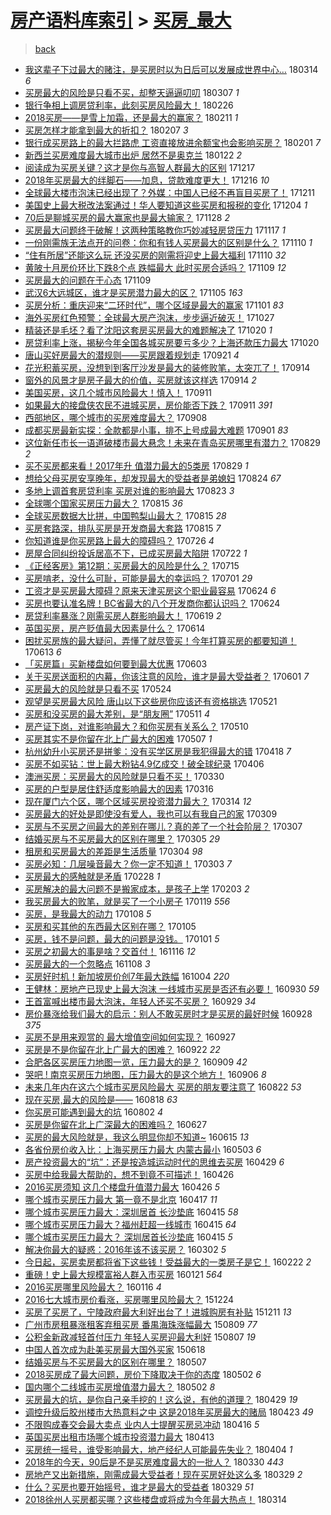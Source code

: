 [房产语料库索引](../../README.md)  > [买房_最大](买房_最大.md)
====
> [back](../README.md)

- [我这辈子下过最大的赌注，是买房时以为日后可以发展成世界中心…](http://jkwz.applinzi.com/ittc/7080275456710673414.html#%E6%88%91%E8%BF%99%E8%BE%88%E5%AD%90%E4%B8%8B%E8%BF%87%E6%9C%80%E5%A4%A7%E7%9A%84%E8%B5%8C%E6%B3%A8%EF%BC%8C%E6%98%AF%E4%B9%B0%E6%88%BF%E6%97%B6%E4%BB%A5%E4%B8%BA%E6%97%A5%E5%90%8E%E5%8F%AF%E4%BB%A5%E5%8F%91%E5%B1%95%E6%88%90%E4%B8%96%E7%95%8C%E4%B8%AD%E5%BF%83%E2%80%A6) 180314 *6* 
- [买房最大的风险是只看不买，却整天逼逼叨叨](http://jkwz.applinzi.com/ittc/7077669381117314054.html#%E4%B9%B0%E6%88%BF%E6%9C%80%E5%A4%A7%E7%9A%84%E9%A3%8E%E9%99%A9%E6%98%AF%E5%8F%AA%E7%9C%8B%E4%B8%8D%E4%B9%B0%EF%BC%8C%E5%8D%B4%E6%95%B4%E5%A4%A9%E9%80%BC%E9%80%BC%E5%8F%A8%E5%8F%A8) 180307 *1* 
- [银行争相上调房贷利率，此刻买房风险最大！](http://jkwz.applinzi.com/ittc/7074320229130044433.html#%E9%93%B6%E8%A1%8C%E4%BA%89%E7%9B%B8%E4%B8%8A%E8%B0%83%E6%88%BF%E8%B4%B7%E5%88%A9%E7%8E%87%EF%BC%8C%E6%AD%A4%E5%88%BB%E4%B9%B0%E6%88%BF%E9%A3%8E%E9%99%A9%E6%9C%80%E5%A4%A7%EF%BC%81) 180226  
- [2018买房——是雪上加霜，还是最大的赢家？](http://jkwz.applinzi.com/ittc/7068845900586025994.html#2018%E4%B9%B0%E6%88%BF%E2%80%94%E2%80%94%E6%98%AF%E9%9B%AA%E4%B8%8A%E5%8A%A0%E9%9C%9C%EF%BC%8C%E8%BF%98%E6%98%AF%E6%9C%80%E5%A4%A7%E7%9A%84%E8%B5%A2%E5%AE%B6%EF%BC%9F) 180211 *1* 
- [买房怎样才能拿到最大的折扣？](http://jkwz.applinzi.com/ittc/7067297866177840134.html#%E4%B9%B0%E6%88%BF%E6%80%8E%E6%A0%B7%E6%89%8D%E8%83%BD%E6%8B%BF%E5%88%B0%E6%9C%80%E5%A4%A7%E7%9A%84%E6%8A%98%E6%89%A3%EF%BC%9F) 180207 *3* 
- [银行成买房路上的最大拦路虎 工资直接放进余额宝也会影响买房？](http://jkwz.applinzi.com/ittc/7065165761377469457.html#%E9%93%B6%E8%A1%8C%E6%88%90%E4%B9%B0%E6%88%BF%E8%B7%AF%E4%B8%8A%E7%9A%84%E6%9C%80%E5%A4%A7%E6%8B%A6%E8%B7%AF%E8%99%8E+%E5%B7%A5%E8%B5%84%E7%9B%B4%E6%8E%A5%E6%94%BE%E8%BF%9B%E4%BD%99%E9%A2%9D%E5%AE%9D%E4%B9%9F%E4%BC%9A%E5%BD%B1%E5%93%8D%E4%B9%B0%E6%88%BF%EF%BC%9F) 180201 *7* 
- [新西兰买房难度最大城市出炉 居然不是奥克兰](http://jkwz.applinzi.com/ittc/7061329734388941834.html#%E6%96%B0%E8%A5%BF%E5%85%B0%E4%B9%B0%E6%88%BF%E9%9A%BE%E5%BA%A6%E6%9C%80%E5%A4%A7%E5%9F%8E%E5%B8%82%E5%87%BA%E7%82%89+%E5%B1%85%E7%84%B6%E4%B8%8D%E6%98%AF%E5%A5%A5%E5%85%8B%E5%85%B0) 180122 *2* 
- [阅读成为买房关键？这才是你与高智人群最大的区别](http://jkwz.applinzi.com/ittc/7048068711271891984.html#%E9%98%85%E8%AF%BB%E6%88%90%E4%B8%BA%E4%B9%B0%E6%88%BF%E5%85%B3%E9%94%AE%EF%BC%9F%E8%BF%99%E6%89%8D%E6%98%AF%E4%BD%A0%E4%B8%8E%E9%AB%98%E6%99%BA%E4%BA%BA%E7%BE%A4%E6%9C%80%E5%A4%A7%E7%9A%84%E5%8C%BA%E5%88%AB) 171217  
- [2018年买房最大的绊脚石——加息，贷款难度更大！](http://jkwz.applinzi.com/ittc/7047617143040902160.html#2018%E5%B9%B4%E4%B9%B0%E6%88%BF%E6%9C%80%E5%A4%A7%E7%9A%84%E7%BB%8A%E8%84%9A%E7%9F%B3%E2%80%94%E2%80%94%E5%8A%A0%E6%81%AF%EF%BC%8C%E8%B4%B7%E6%AC%BE%E9%9A%BE%E5%BA%A6%E6%9B%B4%E5%A4%A7%EF%BC%81) 171216 *10* 
- [全球最大楼市泡沫已经出现了？外媒：中国人已经不再盲目买房了！](http://jkwz.applinzi.com/ittc/7045892746655564816.html#%E5%85%A8%E7%90%83%E6%9C%80%E5%A4%A7%E6%A5%BC%E5%B8%82%E6%B3%A1%E6%B2%AB%E5%B7%B2%E7%BB%8F%E5%87%BA%E7%8E%B0%E4%BA%86%EF%BC%9F%E5%A4%96%E5%AA%92%EF%BC%9A%E4%B8%AD%E5%9B%BD%E4%BA%BA%E5%B7%B2%E7%BB%8F%E4%B8%8D%E5%86%8D%E7%9B%B2%E7%9B%AE%E4%B9%B0%E6%88%BF%E4%BA%86%EF%BC%81) 171211  
- [美国史上最大税改法案通过！华人要知道这些买房和报税的变化](http://jkwz.applinzi.com/ittc/7043186929531618320.html#%E7%BE%8E%E5%9B%BD%E5%8F%B2%E4%B8%8A%E6%9C%80%E5%A4%A7%E7%A8%8E%E6%94%B9%E6%B3%95%E6%A1%88%E9%80%9A%E8%BF%87%EF%BC%81%E5%8D%8E%E4%BA%BA%E8%A6%81%E7%9F%A5%E9%81%93%E8%BF%99%E4%BA%9B%E4%B9%B0%E6%88%BF%E5%92%8C%E6%8A%A5%E7%A8%8E%E7%9A%84%E5%8F%98%E5%8C%96) 171204 *1* 
- [70后是聊城买房的最大赢家也是最大输家？](http://jkwz.applinzi.com/ittc/7040937699035317265.html#70%E5%90%8E%E6%98%AF%E8%81%8A%E5%9F%8E%E4%B9%B0%E6%88%BF%E7%9A%84%E6%9C%80%E5%A4%A7%E8%B5%A2%E5%AE%B6%E4%B9%9F%E6%98%AF%E6%9C%80%E5%A4%A7%E8%BE%93%E5%AE%B6%EF%BC%9F) 171128 *2* 
- [买房最大问题终于破解！这两种策略教你巧妙减轻房贷压力](http://jkwz.applinzi.com/ittc/7036849134848443408.html#%E4%B9%B0%E6%88%BF%E6%9C%80%E5%A4%A7%E9%97%AE%E9%A2%98%E7%BB%88%E4%BA%8E%E7%A0%B4%E8%A7%A3%EF%BC%81%E8%BF%99%E4%B8%A4%E7%A7%8D%E7%AD%96%E7%95%A5%E6%95%99%E4%BD%A0%E5%B7%A7%E5%A6%99%E5%87%8F%E8%BD%BB%E6%88%BF%E8%B4%B7%E5%8E%8B%E5%8A%9B) 171117 *1* 
- [一份刚需族无法点开的问卷：你和有钱人买房最大的区别是什么？](http://jkwz.applinzi.com/ittc/7034375308646548496.html#%E4%B8%80%E4%BB%BD%E5%88%9A%E9%9C%80%E6%97%8F%E6%97%A0%E6%B3%95%E7%82%B9%E5%BC%80%E7%9A%84%E9%97%AE%E5%8D%B7%EF%BC%9A%E4%BD%A0%E5%92%8C%E6%9C%89%E9%92%B1%E4%BA%BA%E4%B9%B0%E6%88%BF%E6%9C%80%E5%A4%A7%E7%9A%84%E5%8C%BA%E5%88%AB%E6%98%AF%E4%BB%80%E4%B9%88%EF%BC%9F) 171110 *1* 
- [“住有所居”还能这么玩 还没买房的刚需将迎史上最大福利](http://jkwz.applinzi.com/ittc/7034269674651517969.html#%E2%80%9C%E4%BD%8F%E6%9C%89%E6%89%80%E5%B1%85%E2%80%9D%E8%BF%98%E8%83%BD%E8%BF%99%E4%B9%88%E7%8E%A9+%E8%BF%98%E6%B2%A1%E4%B9%B0%E6%88%BF%E7%9A%84%E5%88%9A%E9%9C%80%E5%B0%86%E8%BF%8E%E5%8F%B2%E4%B8%8A%E6%9C%80%E5%A4%A7%E7%A6%8F%E5%88%A9) 171110 *32* 
- [黄陂十月房价环比下跌8个点 跌幅最大 此时买房合适吗？](http://jkwz.applinzi.com/ittc/7033976402372723728.html#%E9%BB%84%E9%99%82%E5%8D%81%E6%9C%88%E6%88%BF%E4%BB%B7%E7%8E%AF%E6%AF%94%E4%B8%8B%E8%B7%8C8%E4%B8%AA%E7%82%B9+%E8%B7%8C%E5%B9%85%E6%9C%80%E5%A4%A7+%E6%AD%A4%E6%97%B6%E4%B9%B0%E6%88%BF%E5%90%88%E9%80%82%E5%90%97%EF%BC%9F) 171109 *12* 
- [买房最大的问题在于心态](http://jkwz.applinzi.com/ittc/7033904467622233104.html#%E4%B9%B0%E6%88%BF%E6%9C%80%E5%A4%A7%E7%9A%84%E9%97%AE%E9%A2%98%E5%9C%A8%E4%BA%8E%E5%BF%83%E6%80%81) 171109  
- [武汉6大远城区，谁才是买房潜力最大的区？](http://jkwz.applinzi.com/ittc/7032594568694989840.html#%E6%AD%A6%E6%B1%896%E5%A4%A7%E8%BF%9C%E5%9F%8E%E5%8C%BA%EF%BC%8C%E8%B0%81%E6%89%8D%E6%98%AF%E4%B9%B0%E6%88%BF%E6%BD%9C%E5%8A%9B%E6%9C%80%E5%A4%A7%E7%9A%84%E5%8C%BA%EF%BC%9F) 171105 *163* 
- [买房分析：重庆迎来“二环时代”，哪个区域是最大的赢家](http://jkwz.applinzi.com/ittc/7031002310979879953.html#%E4%B9%B0%E6%88%BF%E5%88%86%E6%9E%90%EF%BC%9A%E9%87%8D%E5%BA%86%E8%BF%8E%E6%9D%A5%E2%80%9C%E4%BA%8C%E7%8E%AF%E6%97%B6%E4%BB%A3%E2%80%9D%EF%BC%8C%E5%93%AA%E4%B8%AA%E5%8C%BA%E5%9F%9F%E6%98%AF%E6%9C%80%E5%A4%A7%E7%9A%84%E8%B5%A2%E5%AE%B6) 171101 *83* 
- [海外买房红色预警：全球最大房产泡沫，步步逼近破灭！](http://jkwz.applinzi.com/ittc/7029141626012828688.html#%E6%B5%B7%E5%A4%96%E4%B9%B0%E6%88%BF%E7%BA%A2%E8%89%B2%E9%A2%84%E8%AD%A6%EF%BC%9A%E5%85%A8%E7%90%83%E6%9C%80%E5%A4%A7%E6%88%BF%E4%BA%A7%E6%B3%A1%E6%B2%AB%EF%BC%8C%E6%AD%A5%E6%AD%A5%E9%80%BC%E8%BF%91%E7%A0%B4%E7%81%AD%EF%BC%81) 171027  
- [精装还是毛坯？看了沈阳这套房买房最大的难题解决了](http://jkwz.applinzi.com/ittc/7026521713410573329.html#%E7%B2%BE%E8%A3%85%E8%BF%98%E6%98%AF%E6%AF%9B%E5%9D%AF%EF%BC%9F%E7%9C%8B%E4%BA%86%E6%B2%88%E9%98%B3%E8%BF%99%E5%A5%97%E6%88%BF%E4%B9%B0%E6%88%BF%E6%9C%80%E5%A4%A7%E7%9A%84%E9%9A%BE%E9%A2%98%E8%A7%A3%E5%86%B3%E4%BA%86) 171020 *1* 
- [房贷利率上涨，揭秘今年全国各城买房要亏多少？上海还款压力最大](http://jkwz.applinzi.com/ittc/7026486465058571280.html#%E6%88%BF%E8%B4%B7%E5%88%A9%E7%8E%87%E4%B8%8A%E6%B6%A8%EF%BC%8C%E6%8F%AD%E7%A7%98%E4%BB%8A%E5%B9%B4%E5%85%A8%E5%9B%BD%E5%90%84%E5%9F%8E%E4%B9%B0%E6%88%BF%E8%A6%81%E4%BA%8F%E5%A4%9A%E5%B0%91%EF%BC%9F%E4%B8%8A%E6%B5%B7%E8%BF%98%E6%AC%BE%E5%8E%8B%E5%8A%9B%E6%9C%80%E5%A4%A7) 171020  
- [唐山买好房最大的潜规则——买房跟着规划走](http://jkwz.applinzi.com/ittc/7015542791176979472.html#%E5%94%90%E5%B1%B1%E4%B9%B0%E5%A5%BD%E6%88%BF%E6%9C%80%E5%A4%A7%E7%9A%84%E6%BD%9C%E8%A7%84%E5%88%99%E2%80%94%E2%80%94%E4%B9%B0%E6%88%BF%E8%B7%9F%E7%9D%80%E8%A7%84%E5%88%92%E8%B5%B0) 170921 *4* 
- [花光积蓄买房，没想到到客厅沙发是最大的装修败笔，太突兀了！](http://jkwz.applinzi.com/ittc/7013178187788583952.html#%E8%8A%B1%E5%85%89%E7%A7%AF%E8%93%84%E4%B9%B0%E6%88%BF%EF%BC%8C%E6%B2%A1%E6%83%B3%E5%88%B0%E5%88%B0%E5%AE%A2%E5%8E%85%E6%B2%99%E5%8F%91%E6%98%AF%E6%9C%80%E5%A4%A7%E7%9A%84%E8%A3%85%E4%BF%AE%E8%B4%A5%E7%AC%94%EF%BC%8C%E5%A4%AA%E7%AA%81%E5%85%80%E4%BA%86%EF%BC%81) 170914  
- [窗外的风景才是房子最大的价值，买房就该这样选](http://jkwz.applinzi.com/ittc/7013171343934358544.html#%E7%AA%97%E5%A4%96%E7%9A%84%E9%A3%8E%E6%99%AF%E6%89%8D%E6%98%AF%E6%88%BF%E5%AD%90%E6%9C%80%E5%A4%A7%E7%9A%84%E4%BB%B7%E5%80%BC%EF%BC%8C%E4%B9%B0%E6%88%BF%E5%B0%B1%E8%AF%A5%E8%BF%99%E6%A0%B7%E9%80%89) 170914 *2* 
- [美国买房，这几个城市风险最大！慎入！](http://jkwz.applinzi.com/ittc/7012008302341522449.html#%E7%BE%8E%E5%9B%BD%E4%B9%B0%E6%88%BF%EF%BC%8C%E8%BF%99%E5%87%A0%E4%B8%AA%E5%9F%8E%E5%B8%82%E9%A3%8E%E9%99%A9%E6%9C%80%E5%A4%A7%EF%BC%81%E6%85%8E%E5%85%A5%EF%BC%81) 170911  
- [如果最大的接盘侠农民不进城买房，房价能否下跌？](http://jkwz.applinzi.com/ittc/7011679955468157968.html#%E5%A6%82%E6%9E%9C%E6%9C%80%E5%A4%A7%E7%9A%84%E6%8E%A5%E7%9B%98%E4%BE%A0%E5%86%9C%E6%B0%91%E4%B8%8D%E8%BF%9B%E5%9F%8E%E4%B9%B0%E6%88%BF%EF%BC%8C%E6%88%BF%E4%BB%B7%E8%83%BD%E5%90%A6%E4%B8%8B%E8%B7%8C%EF%BC%9F) 170911 *391* 
- [西部地区，哪个城市的买房难度最大？](http://jkwz.applinzi.com/ittc/7010749556588020752.html#%E8%A5%BF%E9%83%A8%E5%9C%B0%E5%8C%BA%EF%BC%8C%E5%93%AA%E4%B8%AA%E5%9F%8E%E5%B8%82%E7%9A%84%E4%B9%B0%E6%88%BF%E9%9A%BE%E5%BA%A6%E6%9C%80%E5%A4%A7%EF%BC%9F) 170908  
- [成都买房最新实探：全款都是小事，排不上号成最大难题](http://jkwz.applinzi.com/ittc/7008473362958124048.html#%E6%88%90%E9%83%BD%E4%B9%B0%E6%88%BF%E6%9C%80%E6%96%B0%E5%AE%9E%E6%8E%A2%EF%BC%9A%E5%85%A8%E6%AC%BE%E9%83%BD%E6%98%AF%E5%B0%8F%E4%BA%8B%EF%BC%8C%E6%8E%92%E4%B8%8D%E4%B8%8A%E5%8F%B7%E6%88%90%E6%9C%80%E5%A4%A7%E9%9A%BE%E9%A2%98) 170901 *83* 
- [这位新任市长一语道破楼市最大悬念！未来在青岛买房哪里有潜力？](http://jkwz.applinzi.com/ittc/7007367089239884816.html#%E8%BF%99%E4%BD%8D%E6%96%B0%E4%BB%BB%E5%B8%82%E9%95%BF%E4%B8%80%E8%AF%AD%E9%81%93%E7%A0%B4%E6%A5%BC%E5%B8%82%E6%9C%80%E5%A4%A7%E6%82%AC%E5%BF%B5%EF%BC%81%E6%9C%AA%E6%9D%A5%E5%9C%A8%E9%9D%92%E5%B2%9B%E4%B9%B0%E6%88%BF%E5%93%AA%E9%87%8C%E6%9C%89%E6%BD%9C%E5%8A%9B%EF%BC%9F) 170829 *2* 
- [买不买房都来看！2017年升 值潜力最大的5类房](http://jkwz.applinzi.com/ittc/7007198167161111569.html#%E4%B9%B0%E4%B8%8D%E4%B9%B0%E6%88%BF%E9%83%BD%E6%9D%A5%E7%9C%8B%EF%BC%812017%E5%B9%B4%E5%8D%87+%E5%80%BC%E6%BD%9C%E5%8A%9B%E6%9C%80%E5%A4%A7%E7%9A%845%E7%B1%BB%E6%88%BF) 170829 *1* 
- [想给父母买房安享晚年，却发现最大的受益者是弟媳妇](http://jkwz.applinzi.com/ittc/7005099290698187792.html#%E6%83%B3%E7%BB%99%E7%88%B6%E6%AF%8D%E4%B9%B0%E6%88%BF%E5%AE%89%E4%BA%AB%E6%99%9A%E5%B9%B4%EF%BC%8C%E5%8D%B4%E5%8F%91%E7%8E%B0%E6%9C%80%E5%A4%A7%E7%9A%84%E5%8F%97%E7%9B%8A%E8%80%85%E6%98%AF%E5%BC%9F%E5%AA%B3%E5%A6%87) 170824 *67* 
- [多地上调首套房贷利率 买房对谁的影响最大](http://jkwz.applinzi.com/ittc/7004950445842498576.html#%E5%A4%9A%E5%9C%B0%E4%B8%8A%E8%B0%83%E9%A6%96%E5%A5%97%E6%88%BF%E8%B4%B7%E5%88%A9%E7%8E%87+%E4%B9%B0%E6%88%BF%E5%AF%B9%E8%B0%81%E7%9A%84%E5%BD%B1%E5%93%8D%E6%9C%80%E5%A4%A7) 170823 *3* 
- [全球哪个国家买房压力最大？](http://jkwz.applinzi.com/ittc/7002059089608442897.html#%E5%85%A8%E7%90%83%E5%93%AA%E4%B8%AA%E5%9B%BD%E5%AE%B6%E4%B9%B0%E6%88%BF%E5%8E%8B%E5%8A%9B%E6%9C%80%E5%A4%A7%EF%BC%9F) 170815 *36* 
- [全球买房数据大比拼，中国鸭梨山最大？](http://jkwz.applinzi.com/ittc/7002059089524556816.html#%E5%85%A8%E7%90%83%E4%B9%B0%E6%88%BF%E6%95%B0%E6%8D%AE%E5%A4%A7%E6%AF%94%E6%8B%BC%EF%BC%8C%E4%B8%AD%E5%9B%BD%E9%B8%AD%E6%A2%A8%E5%B1%B1%E6%9C%80%E5%A4%A7%EF%BC%9F) 170815 *28* 
- [买房套路深，排队买房是开发商最大套路](http://jkwz.applinzi.com/ittc/7002066455225697296.html#%E4%B9%B0%E6%88%BF%E5%A5%97%E8%B7%AF%E6%B7%B1%EF%BC%8C%E6%8E%92%E9%98%9F%E4%B9%B0%E6%88%BF%E6%98%AF%E5%BC%80%E5%8F%91%E5%95%86%E6%9C%80%E5%A4%A7%E5%A5%97%E8%B7%AF) 170815 *7* 
- [你知道谁是你买房路上最大的障碍吗？](http://jkwz.applinzi.com/ittc/6994675769211880464.html#%E4%BD%A0%E7%9F%A5%E9%81%93%E8%B0%81%E6%98%AF%E4%BD%A0%E4%B9%B0%E6%88%BF%E8%B7%AF%E4%B8%8A%E6%9C%80%E5%A4%A7%E7%9A%84%E9%9A%9C%E7%A2%8D%E5%90%97%EF%BC%9F) 170726 *4* 
- [房屋合同纠纷投诉居高不下，已成买房最大陷阱](http://jkwz.applinzi.com/ittc/6992807513186370576.html#%E6%88%BF%E5%B1%8B%E5%90%88%E5%90%8C%E7%BA%A0%E7%BA%B7%E6%8A%95%E8%AF%89%E5%B1%85%E9%AB%98%E4%B8%8D%E4%B8%8B%EF%BC%8C%E5%B7%B2%E6%88%90%E4%B9%B0%E6%88%BF%E6%9C%80%E5%A4%A7%E9%99%B7%E9%98%B1) 170722 *1* 
- [《正经客房》第12期：买房最大的风险是什么？](http://jkwz.applinzi.com/ittc/6990186213691360272.html#%E3%80%8A%E6%AD%A3%E7%BB%8F%E5%AE%A2%E6%88%BF%E3%80%8B%E7%AC%AC12%E6%9C%9F%EF%BC%9A%E4%B9%B0%E6%88%BF%E6%9C%80%E5%A4%A7%E7%9A%84%E9%A3%8E%E9%99%A9%E6%98%AF%E4%BB%80%E4%B9%88%EF%BC%9F) 170715  
- [买房啃老，没什么可耻，可能是最大的幸运吗？](http://jkwz.applinzi.com/ittc/6985290888031765509.html#%E4%B9%B0%E6%88%BF%E5%95%83%E8%80%81%EF%BC%8C%E6%B2%A1%E4%BB%80%E4%B9%88%E5%8F%AF%E8%80%BB%EF%BC%8C%E5%8F%AF%E8%83%BD%E6%98%AF%E6%9C%80%E5%A4%A7%E7%9A%84%E5%B9%B8%E8%BF%90%E5%90%97%EF%BC%9F) 170701 *29* 
- [工资才是买房最大障碍？原来天津买房这个职业最容易](http://jkwz.applinzi.com/ittc/6982786213114020868.html#%E5%B7%A5%E8%B5%84%E6%89%8D%E6%98%AF%E4%B9%B0%E6%88%BF%E6%9C%80%E5%A4%A7%E9%9A%9C%E7%A2%8D%EF%BC%9F%E5%8E%9F%E6%9D%A5%E5%A4%A9%E6%B4%A5%E4%B9%B0%E6%88%BF%E8%BF%99%E4%B8%AA%E8%81%8C%E4%B8%9A%E6%9C%80%E5%AE%B9%E6%98%93) 170624 *6* 
- [买房也要认准名牌！BC省最大的八个开发商你都认识吗？](http://jkwz.applinzi.com/ittc/6982664290510046212.html#%E4%B9%B0%E6%88%BF%E4%B9%9F%E8%A6%81%E8%AE%A4%E5%87%86%E5%90%8D%E7%89%8C%EF%BC%81BC%E7%9C%81%E6%9C%80%E5%A4%A7%E7%9A%84%E5%85%AB%E4%B8%AA%E5%BC%80%E5%8F%91%E5%95%86%E4%BD%A0%E9%83%BD%E8%AE%A4%E8%AF%86%E5%90%97%EF%BC%9F) 170624  
- [房贷利率暴涨？刚需买房人群影响最大！](http://jkwz.applinzi.com/ittc/6980943454417716229.html#%E6%88%BF%E8%B4%B7%E5%88%A9%E7%8E%87%E6%9A%B4%E6%B6%A8%EF%BC%9F%E5%88%9A%E9%9C%80%E4%B9%B0%E6%88%BF%E4%BA%BA%E7%BE%A4%E5%BD%B1%E5%93%8D%E6%9C%80%E5%A4%A7%EF%BC%81) 170619 *2* 
- [英国买房，房产贬值最大因素是什么？](http://jkwz.applinzi.com/ittc/6979045299669435396.html#%E8%8B%B1%E5%9B%BD%E4%B9%B0%E6%88%BF%EF%BC%8C%E6%88%BF%E4%BA%A7%E8%B4%AC%E5%80%BC%E6%9C%80%E5%A4%A7%E5%9B%A0%E7%B4%A0%E6%98%AF%E4%BB%80%E4%B9%88%EF%BC%9F) 170614  
- [困扰买房族的最大疑问，弄懂了就尽管买！今年打算买房的都要知道！](http://jkwz.applinzi.com/ittc/6978625087736382468.html#%E5%9B%B0%E6%89%B0%E4%B9%B0%E6%88%BF%E6%97%8F%E7%9A%84%E6%9C%80%E5%A4%A7%E7%96%91%E9%97%AE%EF%BC%8C%E5%BC%84%E6%87%82%E4%BA%86%E5%B0%B1%E5%B0%BD%E7%AE%A1%E4%B9%B0%EF%BC%81%E4%BB%8A%E5%B9%B4%E6%89%93%E7%AE%97%E4%B9%B0%E6%88%BF%E7%9A%84%E9%83%BD%E8%A6%81%E7%9F%A5%E9%81%93%EF%BC%81) 170613 *6* 
- [「买房篇」买新楼盘如何要到最大优惠](http://jkwz.applinzi.com/ittc/6974867175503299588.html#%E3%80%8C%E4%B9%B0%E6%88%BF%E7%AF%87%E3%80%8D%E4%B9%B0%E6%96%B0%E6%A5%BC%E7%9B%98%E5%A6%82%E4%BD%95%E8%A6%81%E5%88%B0%E6%9C%80%E5%A4%A7%E4%BC%98%E6%83%A0) 170603  
- [关于买房送面积的内幕，你该注意的风险，谁才是最大受益者？](http://jkwz.applinzi.com/ittc/6973983556408706052.html#%E5%85%B3%E4%BA%8E%E4%B9%B0%E6%88%BF%E9%80%81%E9%9D%A2%E7%A7%AF%E7%9A%84%E5%86%85%E5%B9%95%EF%BC%8C%E4%BD%A0%E8%AF%A5%E6%B3%A8%E6%84%8F%E7%9A%84%E9%A3%8E%E9%99%A9%EF%BC%8C%E8%B0%81%E6%89%8D%E6%98%AF%E6%9C%80%E5%A4%A7%E5%8F%97%E7%9B%8A%E8%80%85%EF%BC%9F) 170601 *7* 
- [买房最大的风险就是只看不买](http://jkwz.applinzi.com/ittc/6971286014256481285.html#%E4%B9%B0%E6%88%BF%E6%9C%80%E5%A4%A7%E7%9A%84%E9%A3%8E%E9%99%A9%E5%B0%B1%E6%98%AF%E5%8F%AA%E7%9C%8B%E4%B8%8D%E4%B9%B0) 170524  
- [观望是买房最大风险 唐山以下这些房你应该还有资格挑选](http://jkwz.applinzi.com/ittc/6970067330036925445.html#%E8%A7%82%E6%9C%9B%E6%98%AF%E4%B9%B0%E6%88%BF%E6%9C%80%E5%A4%A7%E9%A3%8E%E9%99%A9+%E5%94%90%E5%B1%B1%E4%BB%A5%E4%B8%8B%E8%BF%99%E4%BA%9B%E6%88%BF%E4%BD%A0%E5%BA%94%E8%AF%A5%E8%BF%98%E6%9C%89%E8%B5%84%E6%A0%BC%E6%8C%91%E9%80%89) 170521  
- [买房和没买房的最大差别，是“朋友圈”](http://jkwz.applinzi.com/ittc/6966321113385665540.html#%E4%B9%B0%E6%88%BF%E5%92%8C%E6%B2%A1%E4%B9%B0%E6%88%BF%E7%9A%84%E6%9C%80%E5%A4%A7%E5%B7%AE%E5%88%AB%EF%BC%8C%E6%98%AF%E2%80%9C%E6%9C%8B%E5%8F%8B%E5%9C%88%E2%80%9D) 170511 *4* 
- [房产证下岗，对谁影响最大？和你买房有关系么？](http://jkwz.applinzi.com/ittc/6965970350390117381.html#%E6%88%BF%E4%BA%A7%E8%AF%81%E4%B8%8B%E5%B2%97%EF%BC%8C%E5%AF%B9%E8%B0%81%E5%BD%B1%E5%93%8D%E6%9C%80%E5%A4%A7%EF%BC%9F%E5%92%8C%E4%BD%A0%E4%B9%B0%E6%88%BF%E6%9C%89%E5%85%B3%E7%B3%BB%E4%B9%88%EF%BC%9F) 170510  
- [买房其实不是你留在北上广最大的困难](http://jkwz.applinzi.com/ittc/6964864234008609796.html#%E4%B9%B0%E6%88%BF%E5%85%B6%E5%AE%9E%E4%B8%8D%E6%98%AF%E4%BD%A0%E7%95%99%E5%9C%A8%E5%8C%97%E4%B8%8A%E5%B9%BF%E6%9C%80%E5%A4%A7%E7%9A%84%E5%9B%B0%E9%9A%BE) 170507 *1* 
- [杭州幼升小买房还是拼爹：没有买学区房是我犯得最大的错](http://jkwz.applinzi.com/ittc/6957984621324141573.html#%E6%9D%AD%E5%B7%9E%E5%B9%BC%E5%8D%87%E5%B0%8F%E4%B9%B0%E6%88%BF%E8%BF%98%E6%98%AF%E6%8B%BC%E7%88%B9%EF%BC%9A%E6%B2%A1%E6%9C%89%E4%B9%B0%E5%AD%A6%E5%8C%BA%E6%88%BF%E6%98%AF%E6%88%91%E7%8A%AF%E5%BE%97%E6%9C%80%E5%A4%A7%E7%9A%84%E9%94%99) 170418 *7* 
- [买房不如买钻：世上最大粉钻4.9亿成交！破全球纪录](http://jkwz.applinzi.com/ittc/6953078652290991108.html#%E4%B9%B0%E6%88%BF%E4%B8%8D%E5%A6%82%E4%B9%B0%E9%92%BB%EF%BC%9A%E4%B8%96%E4%B8%8A%E6%9C%80%E5%A4%A7%E7%B2%89%E9%92%BB4.9%E4%BA%BF%E6%88%90%E4%BA%A4%EF%BC%81%E7%A0%B4%E5%85%A8%E7%90%83%E7%BA%AA%E5%BD%95) 170406  
- [澳洲买房：买房最大的风险就是只看不买！](http://jkwz.applinzi.com/ittc/6950835860235879429.html#%E6%BE%B3%E6%B4%B2%E4%B9%B0%E6%88%BF%EF%BC%9A%E4%B9%B0%E6%88%BF%E6%9C%80%E5%A4%A7%E7%9A%84%E9%A3%8E%E9%99%A9%E5%B0%B1%E6%98%AF%E5%8F%AA%E7%9C%8B%E4%B8%8D%E4%B9%B0%EF%BC%81) 170330  
- [买房的户型是居住舒适度影响最大的因素](http://jkwz.applinzi.com/ittc/6945739976452080645.html#%E4%B9%B0%E6%88%BF%E7%9A%84%E6%88%B7%E5%9E%8B%E6%98%AF%E5%B1%85%E4%BD%8F%E8%88%92%E9%80%82%E5%BA%A6%E5%BD%B1%E5%93%8D%E6%9C%80%E5%A4%A7%E7%9A%84%E5%9B%A0%E7%B4%A0) 170316  
- [现在厦门六个区，哪个区域买房投资潜力最大？](http://jkwz.applinzi.com/ittc/6944810976007422980.html#%E7%8E%B0%E5%9C%A8%E5%8E%A6%E9%97%A8%E5%85%AD%E4%B8%AA%E5%8C%BA%EF%BC%8C%E5%93%AA%E4%B8%AA%E5%8C%BA%E5%9F%9F%E4%B9%B0%E6%88%BF%E6%8A%95%E8%B5%84%E6%BD%9C%E5%8A%9B%E6%9C%80%E5%A4%A7%EF%BC%9F) 170314 *12* 
- [买房最大的好处是即使没有爱人，我也可以有我自己的家](http://jkwz.applinzi.com/ittc/6943075486061298693.html#%E4%B9%B0%E6%88%BF%E6%9C%80%E5%A4%A7%E7%9A%84%E5%A5%BD%E5%A4%84%E6%98%AF%E5%8D%B3%E4%BD%BF%E6%B2%A1%E6%9C%89%E7%88%B1%E4%BA%BA%EF%BC%8C%E6%88%91%E4%B9%9F%E5%8F%AF%E4%BB%A5%E6%9C%89%E6%88%91%E8%87%AA%E5%B7%B1%E7%9A%84%E5%AE%B6) 170309  
- [买房与不买房之间最大的差别在哪儿？真的差了一个社会阶层？](http://jkwz.applinzi.com/ittc/6942375649640711173.html#%E4%B9%B0%E6%88%BF%E4%B8%8E%E4%B8%8D%E4%B9%B0%E6%88%BF%E4%B9%8B%E9%97%B4%E6%9C%80%E5%A4%A7%E7%9A%84%E5%B7%AE%E5%88%AB%E5%9C%A8%E5%93%AA%E5%84%BF%EF%BC%9F%E7%9C%9F%E7%9A%84%E5%B7%AE%E4%BA%86%E4%B8%80%E4%B8%AA%E7%A4%BE%E4%BC%9A%E9%98%B6%E5%B1%82%EF%BC%9F) 170307  
- [结婚买房与不买房最大的区别在哪里？](http://jkwz.applinzi.com/ittc/6941557317890999301.html#%E7%BB%93%E5%A9%9A%E4%B9%B0%E6%88%BF%E4%B8%8E%E4%B8%8D%E4%B9%B0%E6%88%BF%E6%9C%80%E5%A4%A7%E7%9A%84%E5%8C%BA%E5%88%AB%E5%9C%A8%E5%93%AA%E9%87%8C%EF%BC%9F) 170305 *29* 
- [租房和买房最大的差距是生活质量](http://jkwz.applinzi.com/ittc/6941124886788572165.html#%E7%A7%9F%E6%88%BF%E5%92%8C%E4%B9%B0%E6%88%BF%E6%9C%80%E5%A4%A7%E7%9A%84%E5%B7%AE%E8%B7%9D%E6%98%AF%E7%94%9F%E6%B4%BB%E8%B4%A8%E9%87%8F) 170304 *98* 
- [买房必知：几层噪音最大？你一定不知道！](http://jkwz.applinzi.com/ittc/6940845357952140293.html#%E4%B9%B0%E6%88%BF%E5%BF%85%E7%9F%A5%EF%BC%9A%E5%87%A0%E5%B1%82%E5%99%AA%E9%9F%B3%E6%9C%80%E5%A4%A7%EF%BC%9F%E4%BD%A0%E4%B8%80%E5%AE%9A%E4%B8%8D%E7%9F%A5%E9%81%93%EF%BC%81) 170303 *7* 
- [买房最大的感触就是矛盾](http://jkwz.applinzi.com/ittc/6939609725955228676.html#%E4%B9%B0%E6%88%BF%E6%9C%80%E5%A4%A7%E7%9A%84%E6%84%9F%E8%A7%A6%E5%B0%B1%E6%98%AF%E7%9F%9B%E7%9B%BE) 170228 *1* 
- [买房解决的最大问题不是搬家成本，是孩子上学](http://jkwz.applinzi.com/ittc/6930435811056288772.html#%E4%B9%B0%E6%88%BF%E8%A7%A3%E5%86%B3%E7%9A%84%E6%9C%80%E5%A4%A7%E9%97%AE%E9%A2%98%E4%B8%8D%E6%98%AF%E6%90%AC%E5%AE%B6%E6%88%90%E6%9C%AC%EF%BC%8C%E6%98%AF%E5%AD%A9%E5%AD%90%E4%B8%8A%E5%AD%A6) 170203 *2* 
- [我买房最大的败笔，就是买了一个小房子](http://jkwz.applinzi.com/ittc/6924774839067083780.html#%E6%88%91%E4%B9%B0%E6%88%BF%E6%9C%80%E5%A4%A7%E7%9A%84%E8%B4%A5%E7%AC%94%EF%BC%8C%E5%B0%B1%E6%98%AF%E4%B9%B0%E4%BA%86%E4%B8%80%E4%B8%AA%E5%B0%8F%E6%88%BF%E5%AD%90) 170119 *556* 
- [买房，是我最大的动力](http://jkwz.applinzi.com/ittc/6920782699358061573.html#%E4%B9%B0%E6%88%BF%EF%BC%8C%E6%98%AF%E6%88%91%E6%9C%80%E5%A4%A7%E7%9A%84%E5%8A%A8%E5%8A%9B) 170108 *5* 
- [买房和买其他的东西最大区别在哪？](http://jkwz.applinzi.com/ittc/6919679002062357509.html#%E4%B9%B0%E6%88%BF%E5%92%8C%E4%B9%B0%E5%85%B6%E4%BB%96%E7%9A%84%E4%B8%9C%E8%A5%BF%E6%9C%80%E5%A4%A7%E5%8C%BA%E5%88%AB%E5%9C%A8%E5%93%AA%EF%BC%9F) 170105  
- [买房，钱不是问题，最大的问题是没钱。](http://jkwz.applinzi.com/ittc/6918101085905748996.html#%E4%B9%B0%E6%88%BF%EF%BC%8C%E9%92%B1%E4%B8%8D%E6%98%AF%E9%97%AE%E9%A2%98%EF%BC%8C%E6%9C%80%E5%A4%A7%E7%9A%84%E9%97%AE%E9%A2%98%E6%98%AF%E6%B2%A1%E9%92%B1%E3%80%82) 170101 *5* 
- [买房之初最大的事是啥？交首付！](http://jkwz.applinzi.com/ittc/6901036891343684612.html#%E4%B9%B0%E6%88%BF%E4%B9%8B%E5%88%9D%E6%9C%80%E5%A4%A7%E7%9A%84%E4%BA%8B%E6%98%AF%E5%95%A5%EF%BC%9F%E4%BA%A4%E9%A6%96%E4%BB%98%EF%BC%81) 161116 *12* 
- [买房最大的一个忽略点](http://jkwz.applinzi.com/ittc/6898135679879349252.html#%E4%B9%B0%E6%88%BF%E6%9C%80%E5%A4%A7%E7%9A%84%E4%B8%80%E4%B8%AA%E5%BF%BD%E7%95%A5%E7%82%B9) 161108 *3* 
- [买房好时机！新加坡房价创7年最大跌幅](http://jkwz.applinzi.com/ittc/6885243512634737668.html#%E4%B9%B0%E6%88%BF%E5%A5%BD%E6%97%B6%E6%9C%BA%EF%BC%81%E6%96%B0%E5%8A%A0%E5%9D%A1%E6%88%BF%E4%BB%B7%E5%88%9B7%E5%B9%B4%E6%9C%80%E5%A4%A7%E8%B7%8C%E5%B9%85) 161004 *220* 
- [王健林：房地产已现史上最大泡沫 一线城市买房是否还有必要！](http://jkwz.applinzi.com/ittc/6883592281285723140.html#%E7%8E%8B%E5%81%A5%E6%9E%97%EF%BC%9A%E6%88%BF%E5%9C%B0%E4%BA%A7%E5%B7%B2%E7%8E%B0%E5%8F%B2%E4%B8%8A%E6%9C%80%E5%A4%A7%E6%B3%A1%E6%B2%AB+%E4%B8%80%E7%BA%BF%E5%9F%8E%E5%B8%82%E4%B9%B0%E6%88%BF%E6%98%AF%E5%90%A6%E8%BF%98%E6%9C%89%E5%BF%85%E8%A6%81%EF%BC%81) 160930 *59* 
- [王首富喊出楼市最大泡沫，年轻人还买不买房？](http://jkwz.applinzi.com/ittc/6882567222605644805.html#%E7%8E%8B%E9%A6%96%E5%AF%8C%E5%96%8A%E5%87%BA%E6%A5%BC%E5%B8%82%E6%9C%80%E5%A4%A7%E6%B3%A1%E6%B2%AB%EF%BC%8C%E5%B9%B4%E8%BD%BB%E4%BA%BA%E8%BF%98%E4%B9%B0%E4%B8%8D%E4%B9%B0%E6%88%BF%EF%BC%9F) 160929 *34* 
- [房价暴涨给我们最大的启示：别人不敢买房时才是买房的最好时候](http://jkwz.applinzi.com/ittc/6882861528092509189.html#%E6%88%BF%E4%BB%B7%E6%9A%B4%E6%B6%A8%E7%BB%99%E6%88%91%E4%BB%AC%E6%9C%80%E5%A4%A7%E7%9A%84%E5%90%AF%E7%A4%BA%EF%BC%9A%E5%88%AB%E4%BA%BA%E4%B8%8D%E6%95%A2%E4%B9%B0%E6%88%BF%E6%97%B6%E6%89%8D%E6%98%AF%E4%B9%B0%E6%88%BF%E7%9A%84%E6%9C%80%E5%A5%BD%E6%97%B6%E5%80%99) 160928 *375* 
- [买房不是用来观赏的 最大增值空间如何实现？](http://jkwz.applinzi.com/ittc/6882596026292110341.html#%E4%B9%B0%E6%88%BF%E4%B8%8D%E6%98%AF%E7%94%A8%E6%9D%A5%E8%A7%82%E8%B5%8F%E7%9A%84+%E6%9C%80%E5%A4%A7%E5%A2%9E%E5%80%BC%E7%A9%BA%E9%97%B4%E5%A6%82%E4%BD%95%E5%AE%9E%E7%8E%B0%EF%BC%9F) 160927  
- [买房是不是你留在北上广最大的困难？](http://jkwz.applinzi.com/ittc/6880719926360278021.html#%E4%B9%B0%E6%88%BF%E6%98%AF%E4%B8%8D%E6%98%AF%E4%BD%A0%E7%95%99%E5%9C%A8%E5%8C%97%E4%B8%8A%E5%B9%BF%E6%9C%80%E5%A4%A7%E7%9A%84%E5%9B%B0%E9%9A%BE%EF%BC%9F) 160922 *22* 
- [合肥各区买房压力地图一览，压力最大的是？](http://jkwz.applinzi.com/ittc/6875898417171137540.html#%E5%90%88%E8%82%A5%E5%90%84%E5%8C%BA%E4%B9%B0%E6%88%BF%E5%8E%8B%E5%8A%9B%E5%9C%B0%E5%9B%BE%E4%B8%80%E8%A7%88%EF%BC%8C%E5%8E%8B%E5%8A%9B%E6%9C%80%E5%A4%A7%E7%9A%84%E6%98%AF%EF%BC%9F) 160909 *42* 
- [哭吧 ! 南京买房压力地图，压力最大的是这个地方！](http://jkwz.applinzi.com/ittc/6874676376107484165.html#%E5%93%AD%E5%90%A7+%21+%E5%8D%97%E4%BA%AC%E4%B9%B0%E6%88%BF%E5%8E%8B%E5%8A%9B%E5%9C%B0%E5%9B%BE%EF%BC%8C%E5%8E%8B%E5%8A%9B%E6%9C%80%E5%A4%A7%E7%9A%84%E6%98%AF%E8%BF%99%E4%B8%AA%E5%9C%B0%E6%96%B9%EF%BC%81) 160906 *8* 
- [未来几年内在这六个城市买房风险最大 买房的朋友要注意了](http://jkwz.applinzi.com/ittc/6869203896588829701.html#%E6%9C%AA%E6%9D%A5%E5%87%A0%E5%B9%B4%E5%86%85%E5%9C%A8%E8%BF%99%E5%85%AD%E4%B8%AA%E5%9F%8E%E5%B8%82%E4%B9%B0%E6%88%BF%E9%A3%8E%E9%99%A9%E6%9C%80%E5%A4%A7+%E4%B9%B0%E6%88%BF%E7%9A%84%E6%9C%8B%E5%8F%8B%E8%A6%81%E6%B3%A8%E6%84%8F%E4%BA%86) 160822 *53* 
- [现在买房,最大的风险是——](http://jkwz.applinzi.com/ittc/6867619491839738885.html#%E7%8E%B0%E5%9C%A8%E4%B9%B0%E6%88%BF%2C%E6%9C%80%E5%A4%A7%E7%9A%84%E9%A3%8E%E9%99%A9%E6%98%AF%E2%80%94%E2%80%94) 160818 *63* 
- [你买房可能遇到最大的坑](http://jkwz.applinzi.com/ittc/6861895180780831749.html#%E4%BD%A0%E4%B9%B0%E6%88%BF%E5%8F%AF%E8%83%BD%E9%81%87%E5%88%B0%E6%9C%80%E5%A4%A7%E7%9A%84%E5%9D%91) 160802 *4* 
- [买房是你留在北上广深最大的困难吗？](http://jkwz.applinzi.com/ittc/6848442568815412228.html#%E4%B9%B0%E6%88%BF%E6%98%AF%E4%BD%A0%E7%95%99%E5%9C%A8%E5%8C%97%E4%B8%8A%E5%B9%BF%E6%B7%B1%E6%9C%80%E5%A4%A7%E7%9A%84%E5%9B%B0%E9%9A%BE%E5%90%97%EF%BC%9F) 160627  
- [买房的最大风险就是，我这么明显你却不知道~](http://jkwz.applinzi.com/ittc/6843954662566528005.html#%E4%B9%B0%E6%88%BF%E7%9A%84%E6%9C%80%E5%A4%A7%E9%A3%8E%E9%99%A9%E5%B0%B1%E6%98%AF%EF%BC%8C%E6%88%91%E8%BF%99%E4%B9%88%E6%98%8E%E6%98%BE%E4%BD%A0%E5%8D%B4%E4%B8%8D%E7%9F%A5%E9%81%93%7E) 160615 *13* 
- [各省份房价收入比：上海买房压力最大 内蒙古最小](http://jkwz.applinzi.com/ittc/6827892895436506116.html#%E5%90%84%E7%9C%81%E4%BB%BD%E6%88%BF%E4%BB%B7%E6%94%B6%E5%85%A5%E6%AF%94%EF%BC%9A%E4%B8%8A%E6%B5%B7%E4%B9%B0%E6%88%BF%E5%8E%8B%E5%8A%9B%E6%9C%80%E5%A4%A7+%E5%86%85%E8%92%99%E5%8F%A4%E6%9C%80%E5%B0%8F) 160503 *6* 
- [房产投资最大的“坑”：还是按造城运动时代的思维去买房](http://jkwz.applinzi.com/ittc/6826480009367520261.html#%E6%88%BF%E4%BA%A7%E6%8A%95%E8%B5%84%E6%9C%80%E5%A4%A7%E7%9A%84%E2%80%9C%E5%9D%91%E2%80%9D%EF%BC%9A%E8%BF%98%E6%98%AF%E6%8C%89%E9%80%A0%E5%9F%8E%E8%BF%90%E5%8A%A8%E6%97%B6%E4%BB%A3%E7%9A%84%E6%80%9D%E7%BB%B4%E5%8E%BB%E4%B9%B0%E6%88%BF) 160429 *6* 
- [买房中给我最大帮助的，想不到竟不可描述！](http://jkwz.applinzi.com/ittc/6825446700785075205.html#%E4%B9%B0%E6%88%BF%E4%B8%AD%E7%BB%99%E6%88%91%E6%9C%80%E5%A4%A7%E5%B8%AE%E5%8A%A9%E7%9A%84%EF%BC%8C%E6%83%B3%E4%B8%8D%E5%88%B0%E7%AB%9F%E4%B8%8D%E5%8F%AF%E6%8F%8F%E8%BF%B0%EF%BC%81) 160426  
- [2016买房须知 这几个楼盘升值潜力最大](http://jkwz.applinzi.com/ittc/6825315327197840388.html#2016%E4%B9%B0%E6%88%BF%E9%A1%BB%E7%9F%A5+%E8%BF%99%E5%87%A0%E4%B8%AA%E6%A5%BC%E7%9B%98%E5%8D%87%E5%80%BC%E6%BD%9C%E5%8A%9B%E6%9C%80%E5%A4%A7) 160426 *5* 
- [哪个城市买房压力最大 第一竟不是北京](http://jkwz.applinzi.com/ittc/6821967469652476932.html#%E5%93%AA%E4%B8%AA%E5%9F%8E%E5%B8%82%E4%B9%B0%E6%88%BF%E5%8E%8B%E5%8A%9B%E6%9C%80%E5%A4%A7+%E7%AC%AC%E4%B8%80%E7%AB%9F%E4%B8%8D%E6%98%AF%E5%8C%97%E4%BA%AC) 160417 *11* 
- [哪个城市买房压力最大：深圳居首 长沙垫底](http://jkwz.applinzi.com/ittc/6821272042141647876.html#%E5%93%AA%E4%B8%AA%E5%9F%8E%E5%B8%82%E4%B9%B0%E6%88%BF%E5%8E%8B%E5%8A%9B%E6%9C%80%E5%A4%A7%EF%BC%9A%E6%B7%B1%E5%9C%B3%E5%B1%85%E9%A6%96+%E9%95%BF%E6%B2%99%E5%9E%AB%E5%BA%95) 160415 *58* 
- [哪个城市买房压力最大？福州赶超一线城市](http://jkwz.applinzi.com/ittc/6821266807440540676.html#%E5%93%AA%E4%B8%AA%E5%9F%8E%E5%B8%82%E4%B9%B0%E6%88%BF%E5%8E%8B%E5%8A%9B%E6%9C%80%E5%A4%A7%EF%BC%9F%E7%A6%8F%E5%B7%9E%E8%B5%B6%E8%B6%85%E4%B8%80%E7%BA%BF%E5%9F%8E%E5%B8%82) 160415 *64* 
- [哪个城市买房压力最大？ 深圳居首长沙垫底](http://jkwz.applinzi.com/ittc/6821242466233484293.html#%E5%93%AA%E4%B8%AA%E5%9F%8E%E5%B8%82%E4%B9%B0%E6%88%BF%E5%8E%8B%E5%8A%9B%E6%9C%80%E5%A4%A7%EF%BC%9F+%E6%B7%B1%E5%9C%B3%E5%B1%85%E9%A6%96%E9%95%BF%E6%B2%99%E5%9E%AB%E5%BA%95) 160415 *5* 
- [解决你最大的疑惑：2016年该不该买房？](http://jkwz.applinzi.com/ittc/6805061112118641669.html#%E8%A7%A3%E5%86%B3%E4%BD%A0%E6%9C%80%E5%A4%A7%E7%9A%84%E7%96%91%E6%83%91%EF%BC%9A2016%E5%B9%B4%E8%AF%A5%E4%B8%8D%E8%AF%A5%E4%B9%B0%E6%88%BF%EF%BC%9F) 160302 *5* 
- [今日起，买房卖房都将省下这些钱！受益最大的一类房子是它！](http://jkwz.applinzi.com/ittc/6801730587958182916.html#%E4%BB%8A%E6%97%A5%E8%B5%B7%EF%BC%8C%E4%B9%B0%E6%88%BF%E5%8D%96%E6%88%BF%E9%83%BD%E5%B0%86%E7%9C%81%E4%B8%8B%E8%BF%99%E4%BA%9B%E9%92%B1%EF%BC%81%E5%8F%97%E7%9B%8A%E6%9C%80%E5%A4%A7%E7%9A%84%E4%B8%80%E7%B1%BB%E6%88%BF%E5%AD%90%E6%98%AF%E5%AE%83%EF%BC%81) 160222 *2* 
- [重磅！史上最大规模富裕人群入市买房](http://jkwz.applinzi.com/ittc/6789736155222377477.html#%E9%87%8D%E7%A3%85%EF%BC%81%E5%8F%B2%E4%B8%8A%E6%9C%80%E5%A4%A7%E8%A7%84%E6%A8%A1%E5%AF%8C%E8%A3%95%E4%BA%BA%E7%BE%A4%E5%85%A5%E5%B8%82%E4%B9%B0%E6%88%BF) 160121 *564* 
- [2016买房哪里风险最大？](http://jkwz.applinzi.com/ittc/6788017242344260613.html#2016%E4%B9%B0%E6%88%BF%E5%93%AA%E9%87%8C%E9%A3%8E%E9%99%A9%E6%9C%80%E5%A4%A7%EF%BC%9F) 160116 *4* 
- [2016七大城市房价看涨，买房哪里风险最大？](http://jkwz.applinzi.com/ittc/6779377739241096196.html#2016%E4%B8%83%E5%A4%A7%E5%9F%8E%E5%B8%82%E6%88%BF%E4%BB%B7%E7%9C%8B%E6%B6%A8%EF%BC%8C%E4%B9%B0%E6%88%BF%E5%93%AA%E9%87%8C%E9%A3%8E%E9%99%A9%E6%9C%80%E5%A4%A7%EF%BC%9F) 151224  
- [买房了买房了，宁陵政府最大利好出台了！进城购房有补贴](http://jkwz.applinzi.com/ittc/6774581586767119364.html#%E4%B9%B0%E6%88%BF%E4%BA%86%E4%B9%B0%E6%88%BF%E4%BA%86%EF%BC%8C%E5%AE%81%E9%99%B5%E6%94%BF%E5%BA%9C%E6%9C%80%E5%A4%A7%E5%88%A9%E5%A5%BD%E5%87%BA%E5%8F%B0%E4%BA%86%EF%BC%81%E8%BF%9B%E5%9F%8E%E8%B4%AD%E6%88%BF%E6%9C%89%E8%A1%A5%E8%B4%B4) 151211 *13* 
- [广州市房租暴涨租客弃租买房 番禺海珠涨幅最大](http://jkwz.applinzi.com/ittc/547650615609007042.html#%E5%B9%BF%E5%B7%9E%E5%B8%82%E6%88%BF%E7%A7%9F%E6%9A%B4%E6%B6%A8%E7%A7%9F%E5%AE%A2%E5%BC%83%E7%A7%9F%E4%B9%B0%E6%88%BF+%E7%95%AA%E7%A6%BA%E6%B5%B7%E7%8F%A0%E6%B6%A8%E5%B9%85%E6%9C%80%E5%A4%A7) 150809 *77* 
- [公积金新政减轻首付压力 年轻人买房迎最大利好](http://jkwz.applinzi.com/ittc/547650611436579773.html#%E5%85%AC%E7%A7%AF%E9%87%91%E6%96%B0%E6%94%BF%E5%87%8F%E8%BD%BB%E9%A6%96%E4%BB%98%E5%8E%8B%E5%8A%9B+%E5%B9%B4%E8%BD%BB%E4%BA%BA%E4%B9%B0%E6%88%BF%E8%BF%8E%E6%9C%80%E5%A4%A7%E5%88%A9%E5%A5%BD) 150807 *19* 
- [中国人首次成为赴美买房最大国外买家](http://jkwz.applinzi.com/ittc/547650611423690374.html#%E4%B8%AD%E5%9B%BD%E4%BA%BA%E9%A6%96%E6%AC%A1%E6%88%90%E4%B8%BA%E8%B5%B4%E7%BE%8E%E4%B9%B0%E6%88%BF%E6%9C%80%E5%A4%A7%E5%9B%BD%E5%A4%96%E4%B9%B0%E5%AE%B6) 150618  
- [结婚买房与不买房最大的区别在哪里？](http://jkwz.applinzi.com/ittc/7100303235036480523.html#%E7%BB%93%E5%A9%9A%E4%B9%B0%E6%88%BF%E4%B8%8E%E4%B8%8D%E4%B9%B0%E6%88%BF%E6%9C%80%E5%A4%A7%E7%9A%84%E5%8C%BA%E5%88%AB%E5%9C%A8%E5%93%AA%E9%87%8C%EF%BC%9F) 180507  
- [2018买房成了最大问题，房价下降取决于你的态度](http://jkwz.applinzi.com/ittc/7098475236276306954.html#2018%E4%B9%B0%E6%88%BF%E6%88%90%E4%BA%86%E6%9C%80%E5%A4%A7%E9%97%AE%E9%A2%98%EF%BC%8C%E6%88%BF%E4%BB%B7%E4%B8%8B%E9%99%8D%E5%8F%96%E5%86%B3%E4%BA%8E%E4%BD%A0%E7%9A%84%E6%80%81%E5%BA%A6) 180502 *6* 
- [国内哪个二线城市买房增值潜力最大？](http://jkwz.applinzi.com/ittc/7098461349904647175.html#%E5%9B%BD%E5%86%85%E5%93%AA%E4%B8%AA%E4%BA%8C%E7%BA%BF%E5%9F%8E%E5%B8%82%E4%B9%B0%E6%88%BF%E5%A2%9E%E5%80%BC%E6%BD%9C%E5%8A%9B%E6%9C%80%E5%A4%A7%EF%BC%9F) 180502 *8* 
- [买房最大的坑，是你自己亲手挖的！这么说，有他的道理？](http://jkwz.applinzi.com/ittc/7097188098654077968.html#%E4%B9%B0%E6%88%BF%E6%9C%80%E5%A4%A7%E7%9A%84%E5%9D%91%EF%BC%8C%E6%98%AF%E4%BD%A0%E8%87%AA%E5%B7%B1%E4%BA%B2%E6%89%8B%E6%8C%96%E7%9A%84%EF%BC%81%E8%BF%99%E4%B9%88%E8%AF%B4%EF%BC%8C%E6%9C%89%E4%BB%96%E7%9A%84%E9%81%93%E7%90%86%EF%BC%9F) 180429 *19* 
- [调控升级后胶州楼市大热意料之中 这是2018年买房最大的赌局](http://jkwz.applinzi.com/ittc/7095214074029933578.html#%E8%B0%83%E6%8E%A7%E5%8D%87%E7%BA%A7%E5%90%8E%E8%83%B6%E5%B7%9E%E6%A5%BC%E5%B8%82%E5%A4%A7%E7%83%AD%E6%84%8F%E6%96%99%E4%B9%8B%E4%B8%AD+%E8%BF%99%E6%98%AF2018%E5%B9%B4%E4%B9%B0%E6%88%BF%E6%9C%80%E5%A4%A7%E7%9A%84%E8%B5%8C%E5%B1%80) 180423 *49* 
- [不限购成春交会最大卖点 业内人士提醒买房忌冲动](http://jkwz.applinzi.com/ittc/7092487276175295495.html#%E4%B8%8D%E9%99%90%E8%B4%AD%E6%88%90%E6%98%A5%E4%BA%A4%E4%BC%9A%E6%9C%80%E5%A4%A7%E5%8D%96%E7%82%B9+%E4%B8%9A%E5%86%85%E4%BA%BA%E5%A3%AB%E6%8F%90%E9%86%92%E4%B9%B0%E6%88%BF%E5%BF%8C%E5%86%B2%E5%8A%A8) 180416 *5* 
- [英国买房出租市场哪个城市投资潜力最大](http://jkwz.applinzi.com/ittc/7091417418943693831.html#%E8%8B%B1%E5%9B%BD%E4%B9%B0%E6%88%BF%E5%87%BA%E7%A7%9F%E5%B8%82%E5%9C%BA%E5%93%AA%E4%B8%AA%E5%9F%8E%E5%B8%82%E6%8A%95%E8%B5%84%E6%BD%9C%E5%8A%9B%E6%9C%80%E5%A4%A7) 180413  
- [买房统一摇号，谁受影响最大，地产经纪人可能最先失业？](http://jkwz.applinzi.com/ittc/7088211679018222609.html#%E4%B9%B0%E6%88%BF%E7%BB%9F%E4%B8%80%E6%91%87%E5%8F%B7%EF%BC%8C%E8%B0%81%E5%8F%97%E5%BD%B1%E5%93%8D%E6%9C%80%E5%A4%A7%EF%BC%8C%E5%9C%B0%E4%BA%A7%E7%BB%8F%E7%BA%AA%E4%BA%BA%E5%8F%AF%E8%83%BD%E6%9C%80%E5%85%88%E5%A4%B1%E4%B8%9A%EF%BC%9F) 180404 *1* 
- [2018年的今天，90后是不是买房难度最大的一批人？](http://jkwz.applinzi.com/ittc/7086282921914926090.html#2018%E5%B9%B4%E7%9A%84%E4%BB%8A%E5%A4%A9%EF%BC%8C90%E5%90%8E%E6%98%AF%E4%B8%8D%E6%98%AF%E4%B9%B0%E6%88%BF%E9%9A%BE%E5%BA%A6%E6%9C%80%E5%A4%A7%E7%9A%84%E4%B8%80%E6%89%B9%E4%BA%BA%EF%BC%9F) 180330 *443* 
- [房地产又出新措施，刚需成最大受益者！现在买房好处这么多](http://jkwz.applinzi.com/ittc/7085917487634056202.html#%E6%88%BF%E5%9C%B0%E4%BA%A7%E5%8F%88%E5%87%BA%E6%96%B0%E6%8E%AA%E6%96%BD%EF%BC%8C%E5%88%9A%E9%9C%80%E6%88%90%E6%9C%80%E5%A4%A7%E5%8F%97%E7%9B%8A%E8%80%85%EF%BC%81%E7%8E%B0%E5%9C%A8%E4%B9%B0%E6%88%BF%E5%A5%BD%E5%A4%84%E8%BF%99%E4%B9%88%E5%A4%9A) 180329 *2* 
- [什么？买房也要开始摇号，谁才是最大的受益者](http://jkwz.applinzi.com/ittc/7085827941269505034.html#%E4%BB%80%E4%B9%88%EF%BC%9F%E4%B9%B0%E6%88%BF%E4%B9%9F%E8%A6%81%E5%BC%80%E5%A7%8B%E6%91%87%E5%8F%B7%EF%BC%8C%E8%B0%81%E6%89%8D%E6%98%AF%E6%9C%80%E5%A4%A7%E7%9A%84%E5%8F%97%E7%9B%8A%E8%80%85) 180329 *51* 
- [2018徐州人买房都买哪？这些楼盘或将成为今年最大热点！](http://jkwz.applinzi.com/ittc/7080292713415312395.html#2018%E5%BE%90%E5%B7%9E%E4%BA%BA%E4%B9%B0%E6%88%BF%E9%83%BD%E4%B9%B0%E5%93%AA%EF%BC%9F%E8%BF%99%E4%BA%9B%E6%A5%BC%E7%9B%98%E6%88%96%E5%B0%86%E6%88%90%E4%B8%BA%E4%BB%8A%E5%B9%B4%E6%9C%80%E5%A4%A7%E7%83%AD%E7%82%B9%EF%BC%81) 180314  
